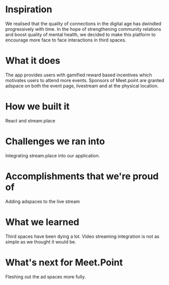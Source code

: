 # Inspiration
We realised that the quality of connections in the digital age has dwindled progressively with time. In the hope of strengthening community relations and boost quality of mental health, we decided to make this platform to encourage more face to face interactions in third spaces.

# What it does
The app provides users with gamified reward based incentives which motivates users to attend more events. Sponsors of Meet.point are granted adspace on both the event page, livestream and at the physical location.

# How we built it
React and stream.place

# Challenges we ran into
Integrating stream.place into our application.

# Accomplishments that we're proud of
Adding adspaces to the live stream

# What we learned
Third spaces have been dying a lot. Video streaming integration is not as simple as we thought it would be.

# What's next for Meet.Point
Fleshing out the ad spaces more fully.

